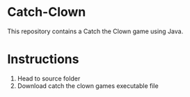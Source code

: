 # Catch-Clown
This repository contains a Catch the Clown game using Java.

# Instructions
1. Head to source folder
2. Download catch the clown games executable file

